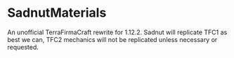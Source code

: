 # SadnutMaterials
An unofficial TerraFirmaCraft rewrite for 1.12.2.
Sadnut will replicate TFC1 as best we can, TFC2 mechanics will not be replicated unless necessary or requested.
